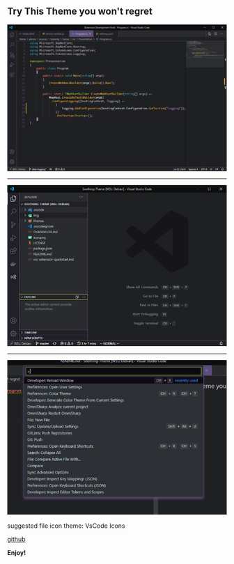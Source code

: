 ## Try This Theme you won't regret


![editor](img/2.png)

---

![explorer](img/1.png)

---

![commandPalette](img/3.png)



suggested file icon theme: VsCode Icons

[github](https://github.com/Alirezanet/Soothing-Theme)

**Enjoy!**

